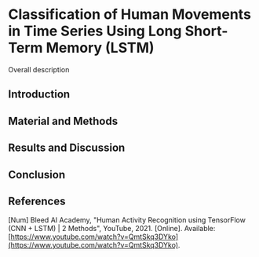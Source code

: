 # Classification of Human Movements in Time Series Using Long Short-Term Memory (LSTM)
Overall description

## Introduction


## Material and Methods


## Results and Discussion


## Conclusion


## References
[Num] Bleed AI Academy, "Human Activity Recognition using TensorFlow (CNN + LSTM) | 2 Methods", YouTube, 2021. [Online]. Available: [https://www.youtube.com/watch?v=QmtSkq3DYko](https://www.youtube.com/watch?v=QmtSkq3DYko).
